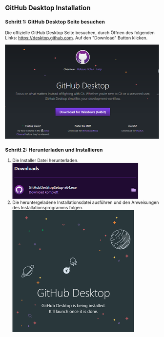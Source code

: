 ## GitHub Desktop Installation

### Schritt 1: GitHub Desktop Seite besuchen
Die offizielle GitHub Desktop Seite besuchen, durch Öffnen des folgenden Links: https://desktop.github.com. Auf den "Download" Button klicken.

![Screenshot der GitHub Desktop Seite mit Download Optionen im Fokus](images/GitHubDesktopInstallation_Step1_Image1.png "GitHub Desktop Seite")

### Schritt 2: Herunterladen und Installieren
1. Die Installer Datei herunterladen.
![Screenshot der heruntergeladenen Installer Datei](images/GitHubDesktopInstallation_Step1_Image2.png "heruntergeladene Datei")
2. Die heruntergeladene Installationsdatei ausführen und den Anweisungen des Installationsprogramms folgen.
![Screenshot des Installer Splash Screens](images/GitHubDesktopInstallation_Step2_Image1.png "Installer Splash Screen")
